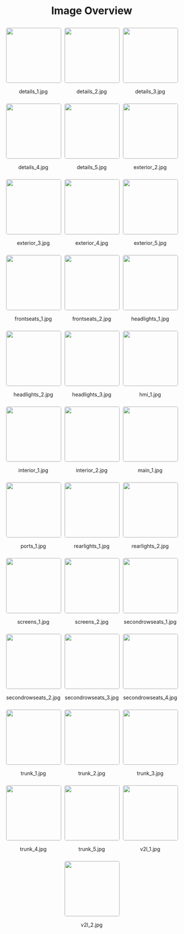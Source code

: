 <h1 style ="text-align: center;"> Image Overview </h1>
<div style="display: flex;
flex-wrap: wrap;
gap: 10px;
justify-content: center;
padding: 10px;" >
<div style="flex: 1 1 calc(33.333% - 20px); /* Three images per row on large screens */
        max-width: 150px;
        text-align: center;" >
<img src="https://media.evkx.net/multimedia/models/hyundai/inster/inster_standard_range/details_1_xst.jpg" style="width: 150px;
height: auto;
border: 1px solid #ddd;
border-radius: 5px;
  ">
<p>details_1.jpg</p>
</div>
<div style="flex: 1 1 calc(33.333% - 20px); /* Three images per row on large screens */
        max-width: 150px;
        text-align: center;" >
<img src="https://media.evkx.net/multimedia/models/hyundai/inster/inster_standard_range/details_2_xst.jpg" style="width: 150px;
height: auto;
border: 1px solid #ddd;
border-radius: 5px;
  ">
<p>details_2.jpg</p>
</div>
<div style="flex: 1 1 calc(33.333% - 20px); /* Three images per row on large screens */
        max-width: 150px;
        text-align: center;" >
<img src="https://media.evkx.net/multimedia/models/hyundai/inster/inster_standard_range/details_3_xst.jpg" style="width: 150px;
height: auto;
border: 1px solid #ddd;
border-radius: 5px;
  ">
<p>details_3.jpg</p>
</div>
<div style="flex: 1 1 calc(33.333% - 20px); /* Three images per row on large screens */
        max-width: 150px;
        text-align: center;" >
<img src="https://media.evkx.net/multimedia/models/hyundai/inster/inster_standard_range/details_4_xst.jpg" style="width: 150px;
height: auto;
border: 1px solid #ddd;
border-radius: 5px;
  ">
<p>details_4.jpg</p>
</div>
<div style="flex: 1 1 calc(33.333% - 20px); /* Three images per row on large screens */
        max-width: 150px;
        text-align: center;" >
<img src="https://media.evkx.net/multimedia/models/hyundai/inster/inster_standard_range/details_5_xst.jpg" style="width: 150px;
height: auto;
border: 1px solid #ddd;
border-radius: 5px;
  ">
<p>details_5.jpg</p>
</div>
<div style="flex: 1 1 calc(33.333% - 20px); /* Three images per row on large screens */
        max-width: 150px;
        text-align: center;" >
<img src="https://media.evkx.net/multimedia/models/hyundai/inster/inster_standard_range/exterior_2_xst.jpg" style="width: 150px;
height: auto;
border: 1px solid #ddd;
border-radius: 5px;
  ">
<p>exterior_2.jpg</p>
</div>
<div style="flex: 1 1 calc(33.333% - 20px); /* Three images per row on large screens */
        max-width: 150px;
        text-align: center;" >
<img src="https://media.evkx.net/multimedia/models/hyundai/inster/inster_standard_range/exterior_3_xst.jpg" style="width: 150px;
height: auto;
border: 1px solid #ddd;
border-radius: 5px;
  ">
<p>exterior_3.jpg</p>
</div>
<div style="flex: 1 1 calc(33.333% - 20px); /* Three images per row on large screens */
        max-width: 150px;
        text-align: center;" >
<img src="https://media.evkx.net/multimedia/models/hyundai/inster/inster_standard_range/exterior_4_xst.jpg" style="width: 150px;
height: auto;
border: 1px solid #ddd;
border-radius: 5px;
  ">
<p>exterior_4.jpg</p>
</div>
<div style="flex: 1 1 calc(33.333% - 20px); /* Three images per row on large screens */
        max-width: 150px;
        text-align: center;" >
<img src="https://media.evkx.net/multimedia/models/hyundai/inster/inster_standard_range/exterior_5_xst.jpg" style="width: 150px;
height: auto;
border: 1px solid #ddd;
border-radius: 5px;
  ">
<p>exterior_5.jpg</p>
</div>
<div style="flex: 1 1 calc(33.333% - 20px); /* Three images per row on large screens */
        max-width: 150px;
        text-align: center;" >
<img src="https://media.evkx.net/multimedia/models/hyundai/inster/inster_standard_range/frontseats_1_xst.jpg" style="width: 150px;
height: auto;
border: 1px solid #ddd;
border-radius: 5px;
  ">
<p>frontseats_1.jpg</p>
</div>
<div style="flex: 1 1 calc(33.333% - 20px); /* Three images per row on large screens */
        max-width: 150px;
        text-align: center;" >
<img src="https://media.evkx.net/multimedia/models/hyundai/inster/inster_standard_range/frontseats_2_xst.jpg" style="width: 150px;
height: auto;
border: 1px solid #ddd;
border-radius: 5px;
  ">
<p>frontseats_2.jpg</p>
</div>
<div style="flex: 1 1 calc(33.333% - 20px); /* Three images per row on large screens */
        max-width: 150px;
        text-align: center;" >
<img src="https://media.evkx.net/multimedia/models/hyundai/inster/inster_standard_range/headlights_1_xst.jpg" style="width: 150px;
height: auto;
border: 1px solid #ddd;
border-radius: 5px;
  ">
<p>headlights_1.jpg</p>
</div>
<div style="flex: 1 1 calc(33.333% - 20px); /* Three images per row on large screens */
        max-width: 150px;
        text-align: center;" >
<img src="https://media.evkx.net/multimedia/models/hyundai/inster/inster_standard_range/headlights_2_xst.jpg" style="width: 150px;
height: auto;
border: 1px solid #ddd;
border-radius: 5px;
  ">
<p>headlights_2.jpg</p>
</div>
<div style="flex: 1 1 calc(33.333% - 20px); /* Three images per row on large screens */
        max-width: 150px;
        text-align: center;" >
<img src="https://media.evkx.net/multimedia/models/hyundai/inster/inster_standard_range/headlights_3_xst.jpg" style="width: 150px;
height: auto;
border: 1px solid #ddd;
border-radius: 5px;
  ">
<p>headlights_3.jpg</p>
</div>
<div style="flex: 1 1 calc(33.333% - 20px); /* Three images per row on large screens */
        max-width: 150px;
        text-align: center;" >
<img src="https://media.evkx.net/multimedia/models/hyundai/inster/inster_standard_range/hmi_1_xst.jpg" style="width: 150px;
height: auto;
border: 1px solid #ddd;
border-radius: 5px;
  ">
<p>hmi_1.jpg</p>
</div>
<div style="flex: 1 1 calc(33.333% - 20px); /* Three images per row on large screens */
        max-width: 150px;
        text-align: center;" >
<img src="https://media.evkx.net/multimedia/models/hyundai/inster/inster_standard_range/interior_1_xst.jpg" style="width: 150px;
height: auto;
border: 1px solid #ddd;
border-radius: 5px;
  ">
<p>interior_1.jpg</p>
</div>
<div style="flex: 1 1 calc(33.333% - 20px); /* Three images per row on large screens */
        max-width: 150px;
        text-align: center;" >
<img src="https://media.evkx.net/multimedia/models/hyundai/inster/inster_standard_range/interior_2_xst.jpg" style="width: 150px;
height: auto;
border: 1px solid #ddd;
border-radius: 5px;
  ">
<p>interior_2.jpg</p>
</div>
<div style="flex: 1 1 calc(33.333% - 20px); /* Three images per row on large screens */
        max-width: 150px;
        text-align: center;" >
<img src="https://media.evkx.net/multimedia/models/hyundai/inster/inster_standard_range/main_1_xst.jpg" style="width: 150px;
height: auto;
border: 1px solid #ddd;
border-radius: 5px;
  ">
<p>main_1.jpg</p>
</div>
<div style="flex: 1 1 calc(33.333% - 20px); /* Three images per row on large screens */
        max-width: 150px;
        text-align: center;" >
<img src="https://media.evkx.net/multimedia/models/hyundai/inster/inster_standard_range/ports_1_xst.jpg" style="width: 150px;
height: auto;
border: 1px solid #ddd;
border-radius: 5px;
  ">
<p>ports_1.jpg</p>
</div>
<div style="flex: 1 1 calc(33.333% - 20px); /* Three images per row on large screens */
        max-width: 150px;
        text-align: center;" >
<img src="https://media.evkx.net/multimedia/models/hyundai/inster/inster_standard_range/rearlights_1_xst.jpg" style="width: 150px;
height: auto;
border: 1px solid #ddd;
border-radius: 5px;
  ">
<p>rearlights_1.jpg</p>
</div>
<div style="flex: 1 1 calc(33.333% - 20px); /* Three images per row on large screens */
        max-width: 150px;
        text-align: center;" >
<img src="https://media.evkx.net/multimedia/models/hyundai/inster/inster_standard_range/rearlights_2_xst.jpg" style="width: 150px;
height: auto;
border: 1px solid #ddd;
border-radius: 5px;
  ">
<p>rearlights_2.jpg</p>
</div>
<div style="flex: 1 1 calc(33.333% - 20px); /* Three images per row on large screens */
        max-width: 150px;
        text-align: center;" >
<img src="https://media.evkx.net/multimedia/models/hyundai/inster/inster_standard_range/screens_1_xst.jpg" style="width: 150px;
height: auto;
border: 1px solid #ddd;
border-radius: 5px;
  ">
<p>screens_1.jpg</p>
</div>
<div style="flex: 1 1 calc(33.333% - 20px); /* Three images per row on large screens */
        max-width: 150px;
        text-align: center;" >
<img src="https://media.evkx.net/multimedia/models/hyundai/inster/inster_standard_range/screens_2_xst.jpg" style="width: 150px;
height: auto;
border: 1px solid #ddd;
border-radius: 5px;
  ">
<p>screens_2.jpg</p>
</div>
<div style="flex: 1 1 calc(33.333% - 20px); /* Three images per row on large screens */
        max-width: 150px;
        text-align: center;" >
<img src="https://media.evkx.net/multimedia/models/hyundai/inster/inster_standard_range/secondrowseats_1_xst.jpg" style="width: 150px;
height: auto;
border: 1px solid #ddd;
border-radius: 5px;
  ">
<p>secondrowseats_1.jpg</p>
</div>
<div style="flex: 1 1 calc(33.333% - 20px); /* Three images per row on large screens */
        max-width: 150px;
        text-align: center;" >
<img src="https://media.evkx.net/multimedia/models/hyundai/inster/inster_standard_range/secondrowseats_2_xst.jpg" style="width: 150px;
height: auto;
border: 1px solid #ddd;
border-radius: 5px;
  ">
<p>secondrowseats_2.jpg</p>
</div>
<div style="flex: 1 1 calc(33.333% - 20px); /* Three images per row on large screens */
        max-width: 150px;
        text-align: center;" >
<img src="https://media.evkx.net/multimedia/models/hyundai/inster/inster_standard_range/secondrowseats_3_xst.jpg" style="width: 150px;
height: auto;
border: 1px solid #ddd;
border-radius: 5px;
  ">
<p>secondrowseats_3.jpg</p>
</div>
<div style="flex: 1 1 calc(33.333% - 20px); /* Three images per row on large screens */
        max-width: 150px;
        text-align: center;" >
<img src="https://media.evkx.net/multimedia/models/hyundai/inster/inster_standard_range/secondrowseats_4_xst.jpg" style="width: 150px;
height: auto;
border: 1px solid #ddd;
border-radius: 5px;
  ">
<p>secondrowseats_4.jpg</p>
</div>
<div style="flex: 1 1 calc(33.333% - 20px); /* Three images per row on large screens */
        max-width: 150px;
        text-align: center;" >
<img src="https://media.evkx.net/multimedia/models/hyundai/inster/inster_standard_range/trunk_1_xst.jpg" style="width: 150px;
height: auto;
border: 1px solid #ddd;
border-radius: 5px;
  ">
<p>trunk_1.jpg</p>
</div>
<div style="flex: 1 1 calc(33.333% - 20px); /* Three images per row on large screens */
        max-width: 150px;
        text-align: center;" >
<img src="https://media.evkx.net/multimedia/models/hyundai/inster/inster_standard_range/trunk_2_xst.jpg" style="width: 150px;
height: auto;
border: 1px solid #ddd;
border-radius: 5px;
  ">
<p>trunk_2.jpg</p>
</div>
<div style="flex: 1 1 calc(33.333% - 20px); /* Three images per row on large screens */
        max-width: 150px;
        text-align: center;" >
<img src="https://media.evkx.net/multimedia/models/hyundai/inster/inster_standard_range/trunk_3_xst.jpg" style="width: 150px;
height: auto;
border: 1px solid #ddd;
border-radius: 5px;
  ">
<p>trunk_3.jpg</p>
</div>
<div style="flex: 1 1 calc(33.333% - 20px); /* Three images per row on large screens */
        max-width: 150px;
        text-align: center;" >
<img src="https://media.evkx.net/multimedia/models/hyundai/inster/inster_standard_range/trunk_4_xst.jpg" style="width: 150px;
height: auto;
border: 1px solid #ddd;
border-radius: 5px;
  ">
<p>trunk_4.jpg</p>
</div>
<div style="flex: 1 1 calc(33.333% - 20px); /* Three images per row on large screens */
        max-width: 150px;
        text-align: center;" >
<img src="https://media.evkx.net/multimedia/models/hyundai/inster/inster_standard_range/trunk_5_xst.jpg" style="width: 150px;
height: auto;
border: 1px solid #ddd;
border-radius: 5px;
  ">
<p>trunk_5.jpg</p>
</div>
<div style="flex: 1 1 calc(33.333% - 20px); /* Three images per row on large screens */
        max-width: 150px;
        text-align: center;" >
<img src="https://media.evkx.net/multimedia/models/hyundai/inster/inster_standard_range/v2l_1_xst.jpg" style="width: 150px;
height: auto;
border: 1px solid #ddd;
border-radius: 5px;
  ">
<p>v2l_1.jpg</p>
</div>
<div style="flex: 1 1 calc(33.333% - 20px); /* Three images per row on large screens */
        max-width: 150px;
        text-align: center;" >
<img src="https://media.evkx.net/multimedia/models/hyundai/inster/inster_standard_range/v2l_2_xst.jpg" style="width: 150px;
height: auto;
border: 1px solid #ddd;
border-radius: 5px;
  ">
<p>v2l_2.jpg</p>
</div>
</div>

